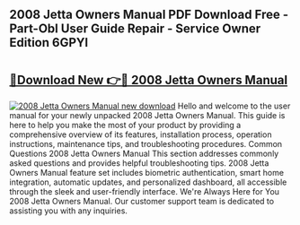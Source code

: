 ## 2008 Jetta Owners Manual PDF Download Free - Part-Obl User Guide Repair - Service Owner Edition 6GPYl

# <h2><a href="http://bc13572.oget.top/?id=2008+Jetta+Owners+Manual">🔗Download New 👉🔴 2008 Jetta Owners Manual</a></h2>

[![2008 Jetta Owners Manual new download](https://i.imgur.com/5g1atiW.png)](http://bc13572.oget.top/?id=2008+Jetta+Owners+Manual)
Hello and welcome to the user manual for your newly unpacked 2008 Jetta Owners Manual. This guide is here to help you make the most of your product by providing a comprehensive overview of its features, installation process, operation instructions, maintenance tips, and troubleshooting procedures. Common Questions 2008 Jetta Owners Manual This section addresses commonly asked questions and provides helpful troubleshooting tips. 2008 Jetta Owners Manual feature set includes biometric authentication, smart home integration, automatic updates, and personalized dashboard, all accessible through the sleek and user-friendly interface. We're Always Here for You 2008 Jetta Owners Manual. Our customer support team is dedicated to assisting you with any inquiries.
